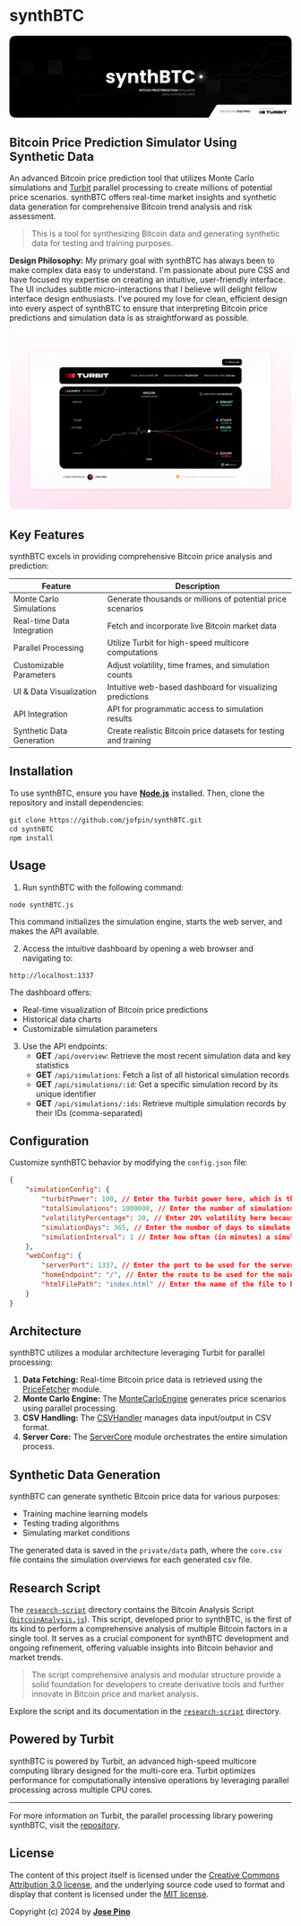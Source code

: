 # synthBTC

![synthBTC](images/gh-cover-synthbtc.png)

## Bitcoin Price Prediction Simulator Using Synthetic Data

An advanced Bitcoin price prediction tool that utilizes Monte Carlo simulations and [Turbit](https://github.com/jofpin/turbit) parallel processing to create millions of potential price scenarios. synthBTC offers real-time market insights and synthetic data generation for comprehensive Bitcoin trend analysis and risk assessment.

> This is a tool for synthesizing Bitcoin data and generating synthetic data for testing and training purposes.

**Design Philosophy:** My primary goal with synthBTC has always been to make complex data easy to understand. I'm passionate about pure CSS and have focused my expertise on creating an intuitive, user-friendly interface. The UI includes subtle micro-interactions that I believe will delight fellow interface design enthusiasts. I've poured my love for clean, efficient design into every aspect of synthBTC to ensure that interpreting Bitcoin price predictions and simulation data is as straightforward as possible.

![synthBTC](images/gh-screenshot-synthBTC.png)

## Key Features

synthBTC excels in providing comprehensive Bitcoin price analysis and prediction:

| Feature | Description |
|---------|-------------|
| Monte Carlo Simulations | Generate thousands or millions of potential price scenarios |
| Real-time Data Integration | Fetch and incorporate live Bitcoin market data |
| Parallel Processing | Utilize Turbit for high-speed multicore computations |
| Customizable Parameters | Adjust volatility, time frames, and simulation counts |
| UI & Data Visualization | Intuitive web-based dashboard for visualizing predictions |
| API Integration | API for programmatic access to simulation results |
| Synthetic Data Generation | Create realistic Bitcoin price datasets for testing and training |

## Installation

To use synthBTC, ensure you have **[Node.js](https://nodejs.org/)** installed. Then, clone the repository and install dependencies:

```shell
git clone https://github.com/jofpin/synthBTC.git
cd synthBTC
npm install
```

## Usage

1. Run synthBTC with the following command:

```shell
node synthBTC.js
```

This command initializes the simulation engine, starts the web server, and makes the API available.

2. Access the intuitive dashboard by opening a web browser and navigating to:

```shell
http://localhost:1337
```

   The dashboard offers:
   - Real-time visualization of Bitcoin price predictions
   - Historical data charts
   - Customizable simulation parameters

3. Use the API endpoints:
   - **GET** `/api/overview`: Retrieve the most recent simulation data and key statistics
   - **GET** `/api/simulations`: Fetch a list of all historical simulation records
   - **GET** `/api/simulations/:id`: Get a specific simulation record by its unique identifier
   - **GET** `/api/simulations/:ids`: Retrieve multiple simulation records by their IDs (comma-separated)

## Configuration

Customize synthBTC behavior by modifying the `config.json` file:

```json
{
    "simulationConfig": {
        "turbitPower": 100, // Enter the Turbit power here, which is the number of cores to be used for simulations
        "totalSimulations": 1000000, // Enter the number of simulations to be performed
        "volatilityPercentage": 20, // Enter 20% volatility here because it's an average volatility percentage obtained from the bitcoinAnalysis.js research file located in the research-script directory. Simulations are based on this argument
        "simulationDays": 365, // Enter the number of days to simulate
        "simulationInterval": 1 // Enter how often (in minutes) a simulation is generated
    },
    "webConfig": {
        "serverPort": 1337, // Enter the port to be used for the server
        "homeEndpoint": "/", // Enter the route to be used for the main page
        "htmlFilePath": "index.html" // Enter the name of the file to be used for the main page
    }
}
```

## Architecture

synthBTC utilizes a modular architecture leveraging Turbit for parallel processing:

1. **Data Fetching:** Real-time Bitcoin price data is retrieved using the [PriceFetcher](modules/priceFetcher.js) module.
2. **Monte Carlo Engine:** The [MonteCarloEngine](modules/monteCarloEngine.js) generates price scenarios using parallel processing.
3. **CSV Handling:** The [CSVHandler](modules/csvHandler.js) manages data input/output in CSV format.
4. **Server Core:** The [ServerCore](modules/serverCore.js) module orchestrates the entire simulation process.

## Synthetic Data Generation

synthBTC can generate synthetic Bitcoin price data for various purposes:

- Training machine learning models
- Testing trading algorithms
- Simulating market conditions

The generated data is saved in the `private/data` path, where the `core.csv` file contains the simulation overviews for each generated csv file.

## Research Script

The [`research-script`](research-script/) directory contains the Bitcoin Analysis Script ([`bitcoinAnalysis.js`](research-script/bitcoinAnalysis.js)). This script, developed prior to synthBTC, is the first of its kind to perform a comprehensive analysis of multiple Bitcoin factors in a single tool. It serves as a crucial component for synthBTC development and ongoing refinement, offering valuable insights into Bitcoin behavior and market trends.

> The script comprehensive analysis and modular structure provide a solid foundation for developers to create derivative tools and further innovate in Bitcoin price and market analysis.

Explore the script and its documentation in the [`research-script`](research-script/) directory.

## Powered by Turbit

synthBTC is powered by Turbit, an advanced high-speed multicore computing library designed for the multi-core era. Turbit optimizes performance for computationally intensive operations by leveraging parallel processing across multiple CPU cores.

---

For more information on Turbit, the parallel processing library powering synthBTC, visit the [repository](https://github.com/jofpin/turbit).

## License

The content of this project itself is licensed under the [Creative Commons Attribution 3.0 license](https://creativecommons.org/licenses/by/3.0/us/deed.en), and the underlying source code used to format and display that content is licensed under the [MIT license](LICENSE).

Copyright (c) 2024 by [**Jose Pino**](https://x.com/jofpin)
